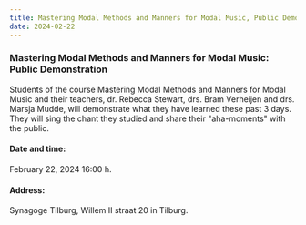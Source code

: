 ```yaml
---
title: Mastering Modal Methods and Manners for Modal Music, Public Demonstration
date: 2024-02-22
---
```

### Mastering Modal Methods and Manners for Modal Music: Public Demonstration
Students of the course Mastering Modal Methods and Manners for Modal Music and their teachers, dr. Rebecca Stewart, drs. Bram Verheijen and drs. Marsja Mudde, will demonstrate what they have learned these past 3 days. They will sing the chant they studied and share their "aha-moments" with the public.

#### Date and time:
February 22, 2024 16:00 h.

#### Address:
Synagoge Tilburg, Willem II straat 20 in Tilburg.
